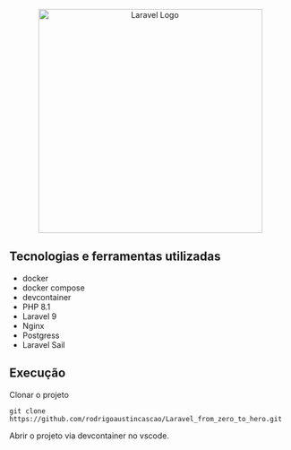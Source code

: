 <p align="center"><a href="https://laravel.com" target="_blank"><img src="https://raw.githubusercontent.com/laravel/art/master/logo-lockup/5%20SVG/2%20CMYK/1%20Full%20Color/laravel-logolockup-cmyk-red.svg" width="400" alt="Laravel Logo"></a></p>

## Tecnologias e ferramentas utilizadas
- docker
- docker compose
- devcontainer
- PHP 8.1
- Laravel 9
- Nginx
- Postgress
- Laravel Sail

## Execução

Clonar o projeto
```
git clone https://github.com/rodrigoaustincascao/Laravel_from_zero_to_hero.git
```

Abrir o projeto via devcontainer no vscode.
